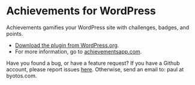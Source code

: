 # Achievements for WordPress
Achievements gamifies your WordPress site with challenges, badges, and points.

* [Download the plugin from WordPress.org](http://wordpress.org/plugins/achievements).
* For more information, go to [achievementsapp.com](http://achievementsapp.com/).

Have you found a bug, or have a feature request? If you have a Github account, please report issues [here](https://github.com/paulgibbs/achievements/issues). Otherwise, send an email to: paul at byotos.com.
